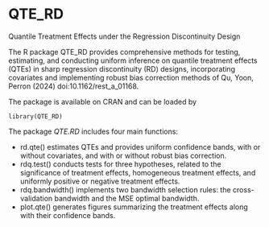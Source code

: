 # QTE_RD
Quantile Treatment Effects under the Regression Discontinuity Design

The R package QTE_RD provides comprehensive methods for testing, estimating, and conducting uniform inference on quantile treatment effects (QTEs) in sharp regression discontinuity (RD) designs, incorporating covariates and implementing robust bias correction methods of Qu, Yoon, Perron (2024) doi:10.1162/rest_a_01168.

The package is available on CRAN and can be loaded by

```{r}
library(QTE_RD)
```

The package *QTE.RD* includes four main functions:

* rd.qte() estimates QTEs and provides uniform confidence bands, with or without covariates, and with or without robust bias correction.
* rdq.test() conducts tests for three hypotheses, related to the significance of treatment effects, homogeneous treatment effects, and uniformly positive or negative treatment effects.
* rdq.bandwidth() implements two bandwidth selection rules: the cross-validation bandwidth and the MSE optimal bandwidth.
* plot.qte() generates figures summarizing the treatment effects along with their confidence bands.

